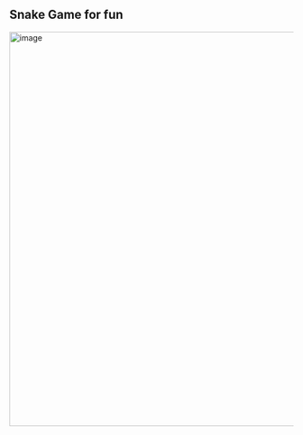 ## Snake Game for fun

<img width="699" alt="image" src="https://github.com/user-attachments/assets/542d7930-13a2-43bc-825f-985683b1b3d8">
